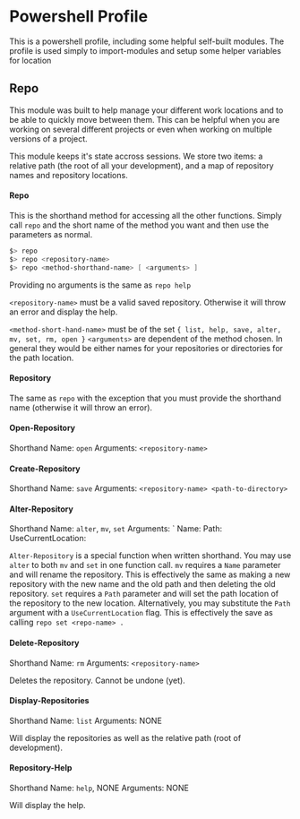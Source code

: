 Powershell Profile
==================

This is a powershell profile, including some helpful self-built modules.
The profile is used simply to import-modules and setup some helper variables for location


Repo
----

This module was built to help manage your different work locations and to be able to quickly move between them.
This can be helpful when you are working on several different projects or even when working on multiple versions of a project.

This module keeps it's state accross sessions. 
We store two items: a relative path (the root of all your development),
and a map of repository names and repository locations.

#### Repo
This is the shorthand method for accessing all the other functions. 
Simply call `repo` and the short name of the method you want and then use the parameters as normal.

```powershell
$> repo
$> repo <repository-name>
$> repo <method-shorthand-name> [ <arguments> ]
```

Providing no arguments is the same as `repo help`

`<repository-name>` must be a valid saved repository.
 Otherwise it will throw an error and display the help.

`<method-short-hand-name>` must be of the set `{ list, help, save, alter, mv, set, rm, open }`
`<arguments>` are dependent of the method chosen.
In general they would be either names for your repositories or directories for the path location.

#### Repository

The same as `repo` with the exception that you must provide the shorthand name (otherwise it will throw an error).


#### Open-Repository

Shorthand Name:	`open`
Arguments:		`<repository-name>`

#### Create-Repository

Shorthand Name:	`save`
Arguments:		`<repository-name> <path-to-directory>`


#### Alter-Repository

Shorthand Name: `alter`, `mv`, `set`
Arguments:		`<repository-name> Name:<new-name> Path:<new-path> UseCurrentLocation:<use-current-location>

`Alter-Repository` is a special function when written shorthand.
You may use `alter` to both `mv` and `set` in one function call.
`mv` requires a `Name` parameter and will rename the repository. 
This is effectively the same as making a new repository with the new name and the old path and then deleting the old repository.
`set` requires a `Path` parameter and will set the path location of the repository to the new location.
Alternatively, you may substitute the `Path` argument with a `UseCurrentLocation` flag.
This is effectively the save as calling `repo set <repo-name> .`


#### Delete-Repository

Shorthand Name:	`rm`
Arguments:		`<repository-name>`

Deletes the repository. Cannot be undone (yet).


#### Display-Repositories

Shorthand Name: `list`
Arguments:		NONE

Will display the repositories as well as the relative path (root of development).


#### Repository-Help

Shorthand Name:	`help`, NONE
Arguments:		NONE

Will display the help.